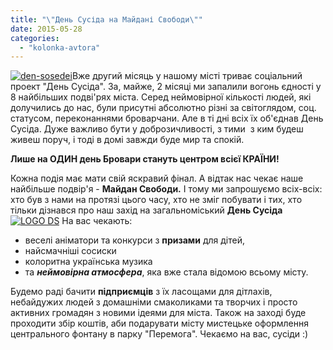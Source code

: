 ```yaml
---
title: "\"День Сусіда на Майдані Свободи\""
date: 2015-05-28
categories: 
  - "kolonka-avtora"
---
```


[![den-sosedei](https://mpz.brovary.org/wp-content/uploads/2015/05/den-sosedei.png)](https://mpz.brovary.org/wp-content/uploads/2015/05/den-sosedei.png)Вже другий місяць у нашому місті триває соціальний проект "День Сусіда". За, майже, 2 місяці ми запалили вогонь єдності у 8 найбільших подві'рях міста. Серед неймовірної кількості людей, які долучились до нас, були присутні абсолютно різні за світоглядом, соц. статусом, переконаннями броварчани. Але в ті дні всіх їх об'єднав День Сусіда. Дуже важливо бути у доброзичливості, з тими  з ким будеш живеш поруч, і тоді в домі завжди буде мир та спокій.

**Лише на ОДИН день Бровари стануть центром всієї КРАЇНИ!**

Кожна подія має мати свій яскравий фінал. А відтак нас чекає наше найбільше подвір'я - **Майдан Свободи.** І тому ми запрошуємо всіх-всіх: хто був з нами на протязі цього часу, хто не зміг побувати і тих, хто тільки дізнався про наш захід на загальноміський **День Сусіда** [![LOGO DS](https://mpz.brovary.org/wp-content/uploads/2015/05/LOGO-DS.jpg)](https://mpz.brovary.org/wp-content/uploads/2015/05/LOGO-DS.jpg) На вас чекають:

- веселі аніматори та конкурси з **призами** для дітей,
- найсмачніші сосиски
- колоритна українська музика
- та _**неймовірна атмосфера**_, яка вже стала відомою всьому місту.

Будемо раді бачити **підприємців** з їх ласощами для дітлахів, небайдужих людей з домашніми смаколиками та творчих і просто активних громадян з новими ідеями для міста. Також на заході буде проходити збір коштів, аби подарувати місту мистецьке оформлення центрального фонтану в парку "Перемога". Чекаємо на вас, сусіди :)
